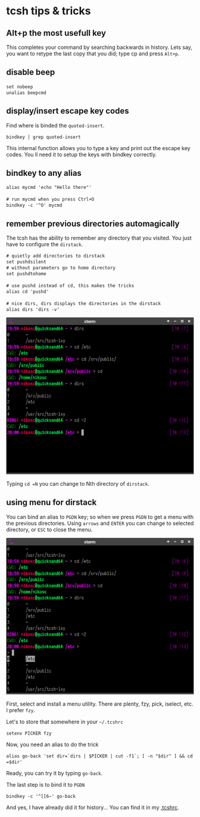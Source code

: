 # tcsh tips & tricks


## Alt+p the most usefull key

This completes your command by searching backwards in history. Lets say, you want to retype the last copy that you did; type cp and press `Alt+p`.

## disable beep

```
set nobeep
unalias beepcmd
```

## display/insert escape key codes

Find where is binded the `quoted-insert`.
```
bindkey | grep quoted-insert
```
This internal function allows you to type a key and print out the escape key codes. You ll need it to setup the keys with bindkey correctly.

## bindkey to any alias

```
alias mycmd 'echo "Hello there"'

# run mycmd when you press Ctrl+O
bindkey -c '^O' mycmd
```

## remember previous directories automagically

The tcsh has the ability to remember any directory that you visited.
You just have to configure the `dirstack`.

```
# quietly add directories to dirstack
set pushdsilent
# without parameters go to home directory
set pushdtohome

# use pushd instead of cd, this makes the tricks
alias cd 'pushd'

# nice dirs, dirs displays the directories in the dirstack
alias dirs 'dirs -v'
```
![pushd example](https://github.com/nereusx/tcsh-lxy/blob/master/pics/tt-pushd.png "PUSHD Example")

Typing `cd =N` you can change to Nth directory of `dirstack`.


## using menu for dirstack

You can bind an alias to `PGDN` key; so when we press `PGDN` to get a menu with the previous directories. Using `arrows` and `ENTER` you can change to selected directory, or `ESC` to close the menu.

![pgdn example](https://github.com/nereusx/tcsh-lxy/blob/master/pics/tt-pgdn.png "dirs tui example")

First, select and install a menu utility. There are plenty, fzy, pick, iselect, etc. I prefer `fzy`.

Let's to store that somewhere in your `~/.tcshrc`
```
setenv PICKER fzy
```
Now, you need an alias to do the trick
```
alias go-back 'set dir=`dirs | $PICKER | cut -f1`; [ -n "$dir" ] && cd =$dir'
```
Ready, you can try it by typing `go-back`.

The last step is to bind it to `PGDN`
```
bindkey -c '^[[6~' go-back
```


And yes, I have already did it for history... You can find it in my [.tcshrc](https://github.com/nereusx/dotfiles/blob/master/.tcshrc).


